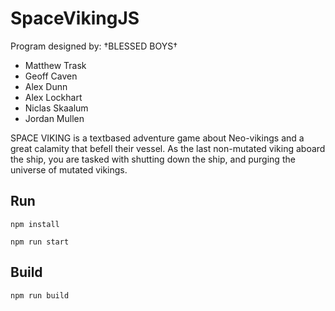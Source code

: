 # SpaceVikingJS
Program designed by: †BLESSED BOYS†
 - Matthew Trask
 - Geoff Caven
 - Alex Dunn
 - Alex Lockhart
 - Niclas Skaalum
 - Jordan Mullen

SPACE VIKING is a textbased adventure game about Neo-vikings and a great calamity that befell their vessel. As the last non-mutated viking aboard the ship, you are tasked with shutting down the ship, and purging the universe of mutated vikings.

## Run

`npm install`

`npm run start`

## Build

`npm run build`
